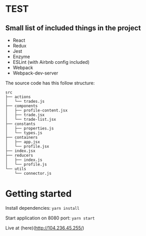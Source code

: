 # TEST

Small list of included things in the project
---
* React
* Redux
* Jest
* Enzyme
* ESLint (with Airbnb config included)
* Webpack
* Webpack-dev-server

The source code has this follow structure:
```
src
├── actions
│   └── trades.js
├── components
│   ├── profile-content.jsx
│   ├── trade.jsx
│   └── trade-list.jsx
├── constants
│   ├── properties.js
│   └── types.js
├── containers
│   ├── app.jsx
│   └── profile.jsx
├── index.jsx
├── reducers
│   ├── index.js
│   └── profile.js
└── utils
    └── connector.js
```
Getting started
===

Install dependencies: `yarn install`

Start application on 8080 port: `yarn start`

Live at (here)(http://104.236.45.255/)
